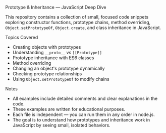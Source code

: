 Prototype & Inheritance — JavaScript Deep Dive

This repository contains a collection of small, 
  focused code snippets exploring constructor functions, prototype chains, method overriding, 
  `Object.setPrototypeOf`, `Object.create`, and class inheritance in JavaScript.  

  
Topics Covered
- Creating objects with prototypes
- Understanding `__proto__` vs `[[Prototype]]`
- Prototype inheritance with ES6 classes
- Method overriding
- Changing an object's prototype dynamically
- Checking prototype relationships
- Using `Object.setPrototypeOf` to modify chains


Notes
- All examples include detailed comments and clear explanations in the code.  
- These examples are written for educational purposes.  
- Each file is independent — you can run them in any order in node.js.  
- The goal is to understand how prototypes and inheritance work in JavaScript by seeing small, isolated behaviors.
